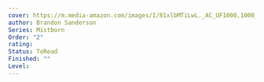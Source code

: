 ```yaml
---
cover: https://m.media-amazon.com/images/I/81xlbMTiLwL._AC_UF1000,1000_QL80_.jpg
author: Brandon Sanderson
Series: Mistborn
Order: "2"
rating: 
Status: ToRead
Finished: ""
Level:
---
```









